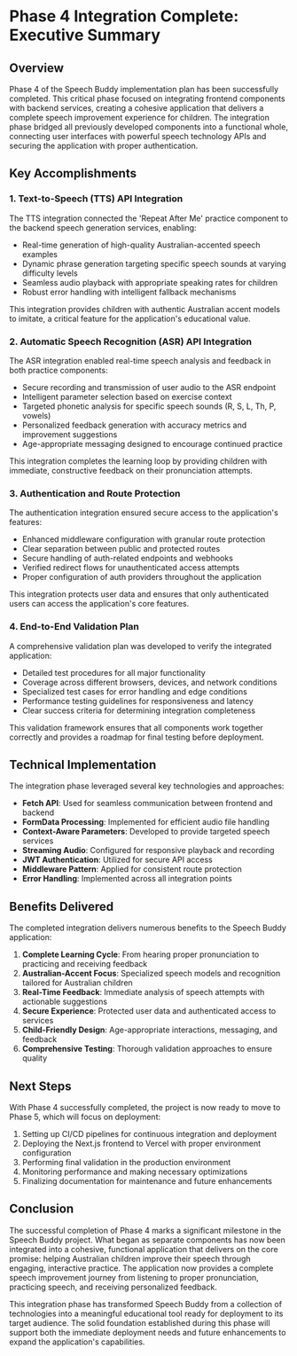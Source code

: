 # Phase 4 Integration Complete: Executive Summary

## Overview

Phase 4 of the Speech Buddy implementation plan has been successfully completed. This critical phase focused on integrating frontend components with backend services, creating a cohesive application that delivers a complete speech improvement experience for children. The integration phase bridged all previously developed components into a functional whole, connecting user interfaces with powerful speech technology APIs and securing the application with proper authentication.

## Key Accomplishments

### 1. Text-to-Speech (TTS) API Integration

The TTS integration connected the 'Repeat After Me' practice component to the backend speech generation services, enabling:

- Real-time generation of high-quality Australian-accented speech examples
- Dynamic phrase generation targeting specific speech sounds at varying difficulty levels
- Seamless audio playback with appropriate speaking rates for children
- Robust error handling with intelligent fallback mechanisms

This integration provides children with authentic Australian accent models to imitate, a critical feature for the application's educational value.

### 2. Automatic Speech Recognition (ASR) API Integration

The ASR integration enabled real-time speech analysis and feedback in both practice components:

- Secure recording and transmission of user audio to the ASR endpoint
- Intelligent parameter selection based on exercise context
- Targeted phonetic analysis for specific speech sounds (R, S, L, Th, P, vowels)
- Personalized feedback generation with accuracy metrics and improvement suggestions
- Age-appropriate messaging designed to encourage continued practice

This integration completes the learning loop by providing children with immediate, constructive feedback on their pronunciation attempts.

### 3. Authentication and Route Protection

The authentication integration ensured secure access to the application's features:

- Enhanced middleware configuration with granular route protection
- Clear separation between public and protected routes
- Secure handling of auth-related endpoints and webhooks
- Verified redirect flows for unauthenticated access attempts
- Proper configuration of auth providers throughout the application

This integration protects user data and ensures that only authenticated users can access the application's core features.

### 4. End-to-End Validation Plan

A comprehensive validation plan was developed to verify the integrated application:

- Detailed test procedures for all major functionality
- Coverage across different browsers, devices, and network conditions
- Specialized test cases for error handling and edge conditions
- Performance testing guidelines for responsiveness and latency
- Clear success criteria for determining integration completeness

This validation framework ensures that all components work together correctly and provides a roadmap for final testing before deployment.

## Technical Implementation

The integration phase leveraged several key technologies and approaches:

- **Fetch API**: Used for seamless communication between frontend and backend
- **FormData Processing**: Implemented for efficient audio file handling
- **Context-Aware Parameters**: Developed to provide targeted speech services
- **Streaming Audio**: Configured for responsive playback and recording
- **JWT Authentication**: Utilized for secure API access
- **Middleware Pattern**: Applied for consistent route protection
- **Error Handling**: Implemented across all integration points

## Benefits Delivered

The completed integration delivers numerous benefits to the Speech Buddy application:

1. **Complete Learning Cycle**: From hearing proper pronunciation to practicing and receiving feedback
2. **Australian-Accent Focus**: Specialized speech models and recognition tailored for Australian children
3. **Real-Time Feedback**: Immediate analysis of speech attempts with actionable suggestions
4. **Secure Experience**: Protected user data and authenticated access to services
5. **Child-Friendly Design**: Age-appropriate interactions, messaging, and feedback
6. **Comprehensive Testing**: Thorough validation approaches to ensure quality

## Next Steps

With Phase 4 successfully completed, the project is now ready to move to Phase 5, which will focus on deployment:

1. Setting up CI/CD pipelines for continuous integration and deployment
2. Deploying the Next.js frontend to Vercel with proper environment configuration
3. Performing final validation in the production environment
4. Monitoring performance and making necessary optimizations
5. Finalizing documentation for maintenance and future enhancements

## Conclusion

The successful completion of Phase 4 marks a significant milestone in the Speech Buddy project. What began as separate components has now been integrated into a cohesive, functional application that delivers on the core promise: helping Australian children improve their speech through engaging, interactive practice. The application now provides a complete speech improvement journey from listening to proper pronunciation, practicing speech, and receiving personalized feedback.

This integration phase has transformed Speech Buddy from a collection of technologies into a meaningful educational tool ready for deployment to its target audience. The solid foundation established during this phase will support both the immediate deployment needs and future enhancements to expand the application's capabilities. 